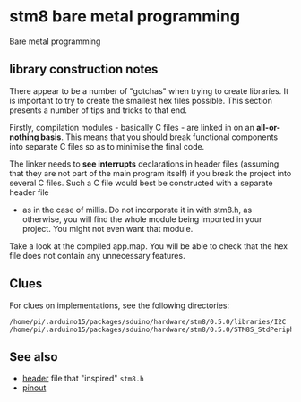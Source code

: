 # stm8 bare metal programming

Bare metal programming

## library construction notes

There appear to be a number of "gotchas" when trying to create libraries. It is important to try to create the smallest hex files possible. This section presents a number of tips and tricks to that end.

Firstly, compilation modules - basically C files -  are linked in 
on an **all-or-nothing basis**. This means that you should break functional components into separate C files so as to minimise the final code.

The linker needs to **see interrupts** declarations in header files 
(assuming that they are not part of the main program itself) if you break 
the project into several C files. 
Such a C file would best be constructed with a separate header file 
- as in the case of millis. 
Do not incorporate it in with stm8.h, as otherwise, you will find the 
whole module being imported in your project. You might not even want that module.

Take a look at the compiled app.map. You will be able to check that the hex file does not contain any unnecessary features.



## Clues

For clues on implementations, see the following directories:
```
/home/pi/.arduino15/packages/sduino/hardware/stm8/0.5.0/libraries/I2C
/home/pi/.arduino15/packages/sduino/hardware/stm8/0.5.0/STM8S_StdPeriph_Driver/src

```


## See also

* [header](https://github.com/junaidpv/stm8/blob/master/inc/stm8s.h) file that "inspired" `stm8.h`
* [pinout](http://www.count-zero.ru/img/stm8/stm8s103f3_pinout.png)
